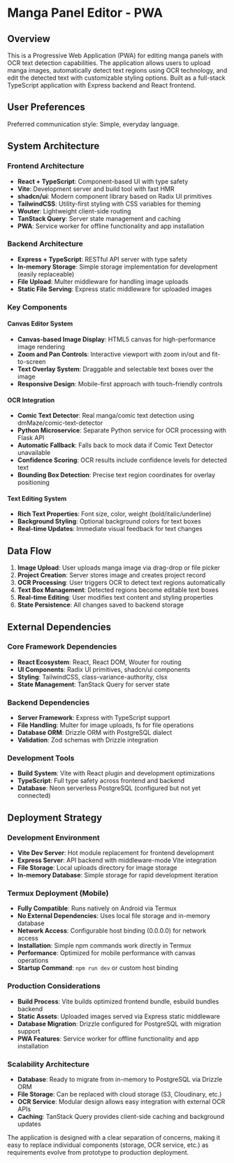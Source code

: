 # Manga Panel Editor - PWA

## Overview
This is a Progressive Web Application (PWA) for editing manga panels with OCR text detection capabilities. The application allows users to upload manga images, automatically detect text regions using OCR technology, and edit the detected text with customizable styling options. Built as a full-stack TypeScript application with Express backend and React frontend.

## User Preferences

Preferred communication style: Simple, everyday language.

## System Architecture

### Frontend Architecture
- **React + TypeScript**: Component-based UI with type safety
- **Vite**: Development server and build tool with fast HMR
- **shadcn/ui**: Modern component library based on Radix UI primitives
- **TailwindCSS**: Utility-first styling with CSS variables for theming
- **Wouter**: Lightweight client-side routing
- **TanStack Query**: Server state management and caching
- **PWA**: Service worker for offline functionality and app installation

### Backend Architecture
- **Express + TypeScript**: RESTful API server with type safety
- **In-memory Storage**: Simple storage implementation for development (easily replaceable)
- **File Upload**: Multer middleware for handling image uploads
- **Static File Serving**: Express static middleware for uploaded images

### Key Components

#### Canvas Editor System
- **Canvas-based Image Display**: HTML5 canvas for high-performance image rendering
- **Zoom and Pan Controls**: Interactive viewport with zoom in/out and fit-to-screen
- **Text Overlay System**: Draggable and selectable text boxes over the image
- **Responsive Design**: Mobile-first approach with touch-friendly controls

#### OCR Integration
- **Comic Text Detector**: Real manga/comic text detection using dmMaze/comic-text-detector
- **Python Microservice**: Separate Python service for OCR processing with Flask API
- **Automatic Fallback**: Falls back to mock data if Comic Text Detector unavailable
- **Confidence Scoring**: OCR results include confidence levels for detected text
- **Bounding Box Detection**: Precise text region coordinates for overlay positioning

#### Text Editing System
- **Rich Text Properties**: Font size, color, weight (bold/italic/underline)
- **Background Styling**: Optional background colors for text boxes
- **Real-time Updates**: Immediate visual feedback for text changes

## Data Flow

1. **Image Upload**: User uploads manga image via drag-drop or file picker
2. **Project Creation**: Server stores image and creates project record
3. **OCR Processing**: User triggers OCR to detect text regions automatically  
4. **Text Box Management**: Detected regions become editable text boxes
5. **Real-time Editing**: User modifies text content and styling properties
6. **State Persistence**: All changes saved to backend storage

## External Dependencies

### Core Framework Dependencies
- **React Ecosystem**: React, React DOM, Wouter for routing
- **UI Components**: Radix UI primitives, shadcn/ui components
- **Styling**: TailwindCSS, class-variance-authority, clsx
- **State Management**: TanStack Query for server state

### Backend Dependencies
- **Server Framework**: Express with TypeScript support
- **File Handling**: Multer for image uploads, fs for file operations
- **Database ORM**: Drizzle ORM with PostgreSQL dialect
- **Validation**: Zod schemas with Drizzle integration

### Development Tools
- **Build System**: Vite with React plugin and development optimizations
- **TypeScript**: Full type safety across frontend and backend
- **Database**: Neon serverless PostgreSQL (configured but not yet connected)

## Deployment Strategy

### Development Environment
- **Vite Dev Server**: Hot module replacement for frontend development
- **Express Server**: API backend with middleware-mode Vite integration
- **File Storage**: Local uploads directory for image storage
- **In-memory Database**: Simple storage for rapid development iteration

### Termux Deployment (Mobile)
- **Fully Compatible**: Runs natively on Android via Termux
- **No External Dependencies**: Uses local file storage and in-memory database
- **Network Access**: Configurable host binding (0.0.0.0) for network access
- **Installation**: Simple npm commands work directly in Termux
- **Performance**: Optimized for mobile performance with canvas operations
- **Startup Command**: `npm run dev` or custom host binding

### Production Considerations
- **Build Process**: Vite builds optimized frontend bundle, esbuild bundles backend
- **Static Assets**: Uploaded images served via Express static middleware
- **Database Migration**: Drizzle configured for PostgreSQL with migration support
- **PWA Features**: Service worker for offline functionality and app installation

### Scalability Architecture
- **Database**: Ready to migrate from in-memory to PostgreSQL via Drizzle ORM
- **File Storage**: Can be replaced with cloud storage (S3, Cloudinary, etc.)
- **OCR Service**: Modular design allows easy integration with external OCR APIs
- **Caching**: TanStack Query provides client-side caching and background updates

The application is designed with a clear separation of concerns, making it easy to replace individual components (storage, OCR service, etc.) as requirements evolve from prototype to production deployment.